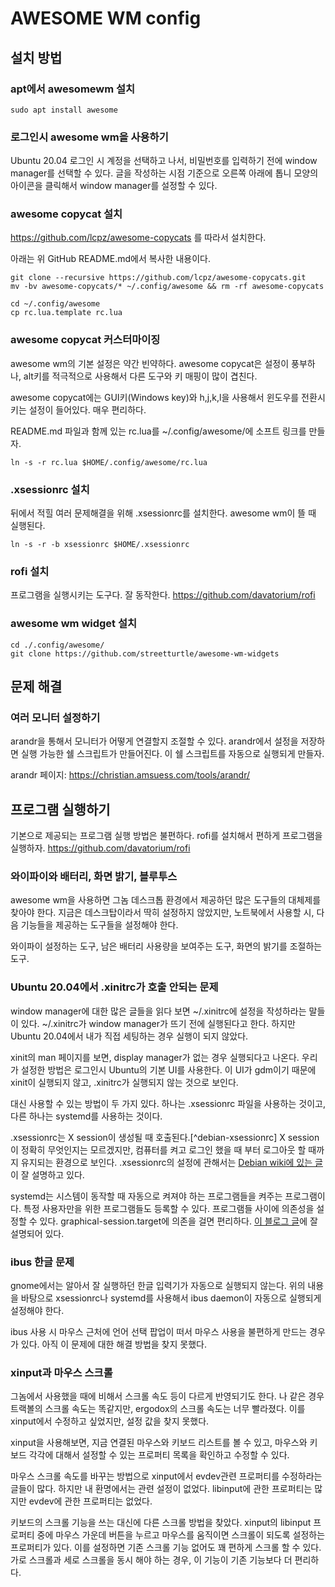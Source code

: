 # AWESOME WM config

## 설치 방법

### apt에서 awesomewm 설치

```
sudo apt install awesome
```

### 로그인시 awesome wm을 사용하기

Ubuntu 20.04 로그인 시 계정을 선택하고 나서, 비밀번호를 입력하기 전에
window manager를 선택할 수 있다. 글을 작성하는 시점 기준으로 오른쪽
아래에 톱니 모양의 아이콘을 클릭해서 window manager를 설정할 수 있다.

### awesome copycat 설치

<https://github.com/lcpz/awesome-copycats> 를 따라서 설치한다.

아래는 위 GitHub README.md에서 복사한 내용이다.

```
git clone --recursive https://github.com/lcpz/awesome-copycats.git
mv -bv awesome-copycats/* ~/.config/awesome && rm -rf awesome-copycats
```

```
cd ~/.config/awesome
cp rc.lua.template rc.lua
```

### awesome copycat 커스터마이징

awesome wm의 기본 설정은 약간 빈약하다. awesome copycat은 설정이
풍부하나, alt키를 적극적으로 사용해서 다른 도구와 키 매핑이 많이
겹친다.

awesome copycat에는 GUI키(Windows key)와 h,j,k,l을 사용해서 윈도우를
전환시키는 설정이 들어있다. 매우 편리하다.

README.md 파일과 함께 있는 rc.lua를 ~/.config/awesome/에 소프트 링크를
만들자.

```
ln -s -r rc.lua $HOME/.config/awesome/rc.lua
```

### .xsessionrc 설치

뒤에서 적힐 여러 문제해결을 위해 .xsessionrc를 설치한다. awesome wm이
뜰 때 실행된다.

```
ln -s -r -b xsessionrc $HOME/.xsessionrc
```

### rofi 설치

프로그램을 실행시키는 도구다. 잘 동작한다.
<https://github.com/davatorium/rofi>

### awesome wm widget 설치

```
cd ./.config/awesome/
git clone https://github.com/streetturtle/awesome-wm-widgets
```

## 문제 해결

### 여러 모니터 설정하기

arandr을 통해서 모니터가 어떻게 연결할지 조절할 수 있다. arandr에서
설정을 저장하면 실행 가능한 쉘 스크립트가 만들어진다. 이 쉘 스크립트를
자동으로 실행되게 만들자.

arandr 페이지: <https://christian.amsuess.com/tools/arandr/>

## 프로그램 실행하기

기본으로 제공되는 프로그램 실행 방법은 불편하다. rofi를 설치해서
편하게 프로그램을 실행하자. <https://github.com/davatorium/rofi>

### 와이파이와 배터리, 화면 밝기, 블루투스

awesome wm을 사용하면 그놈 데스크톱 환경에서 제공하던 많은 도구들의
대체제를 찾아야 한다. 지금은 데스크탑이라서 딱히 설정하지 않았지만,
노트북에서 사용할 시, 다음 기능들을 제공하는 도구들을 설정해야 한다.

와이파이 설정하는 도구, 남은 배터리 사용량을 보여주는 도구, 화면의
밝기를 조절하는 도구.

### Ubuntu 20.04에서 .xinitrc가 호출 안되는 문제

window manager에 대한 많은 글들을 읽다 보면 ~/.xinitrc에 설정을
작성하라는 말들이 있다. ~/.xinitrc가 window manager가 뜨기 전에
실행된다고 한다. 하지만 Ubuntu 20.04에서 내가 직접 세팅하는 경우
실행이 되지 않았다.

xinit의 man 페이지를 보면, display manager가 없는 경우 실행되다고
나온다. 우리가 설정한 방법은 로그인시 Ubuntu의 기본 UI를 사용한다. 이
UI가 gdm이기 때문에 xinit이 실행되지 않고, .xinitrc가 실행되지 않는
것으로 보인다.

대신 사용할 수 있는 방법이 두 가지 있다. 하나는 .xsessionrc 파일을
사용하는 것이고, 다른 하나는 systemd를 사용하는 것이다.

.xsessionrc는 X session이 생성될 때 호출된다.[^debian-xsessionrc] X
session이 정확히 무엇인지는 모르겠지만, 컴퓨터를 켜고 로그인 했을 때
부터 로그아웃 할 때까지 유지되는 환경으로 보인다. .xsessionrc의 설정에
관해서는 [Debian wiki에 있는 글](https://wiki.debian.org/Xsession)이
잘 설명하고 있다.

systemd는 시스템이 동작할 때 자동으로 켜져야 하는 프로그램들을 켜주는
프로그램이다. 특정 사용자만을 위한 프로그램들도 등록할 수 있다.
프로그램들 사이에 의존성을 설정할 수 있다. graphical-session.target에
의존을 걸면 편리하다. [이 블로그
글](https://goral.net.pl/post/systemd-x-sessions/)에 잘 설명되어 있다.

### ibus 한글 문제

gnome에서는 알아서 잘 실행하던 한글 입력기가 자동으로 실행되지 않는다.
위의 내용을 바탕으로 xsessionrc나 systemd를 사용해서 ibus daemon이
자동으로 실행되게 설정해야 한다.

ibus 사용 시 마우스 근처에 언어 선택 팝업이 떠서 마우스 사용을
불편하게 만드는 경우가 있다. 아직 이 문제에 대한 해결 방법을 찾지
못했다.

### xinput과 마우스 스크롤

그놈에서 사용했을 때에 비해서 스크롤 속도 등이 다르게 반영되기도 한다.
나 같은 경우 트랙볼의 스크롤 속도는 똑같지만, ergodox의 스크롤 속도는
너무 빨라졌다. 이를 xinput에서 수정하고 싶었지만, 설정 값을 찾지 못했다.

xinput을 사용해보면, 지금 연결된 마우스와 키보드 리스트를 볼 수 있고,
마우스와 키보드 각각에 대해서 설정할 수 있는 프로퍼티 목록을 확인하고
수정할 수 있다.

마우스 스크롤 속도를 바꾸는 방법으로 xinput에서 evdev관련 프로퍼티를
수정하라는 글들이 많다. 하지만 내 환명에서는 관련 설정이 없었다.
libinput에 관한 프로퍼티는 많지만 evdev에 관한 프로퍼티는 없었다.

키보드의 스크롤 기능을 쓰는 대신에 다른 스크롤 방법을 찾았다. xinput의
libinput 프로퍼티 중에 마우스 가운데 버튼을 누르고 마우스를 움직이면
스크롤이 되도록 설정하는 프로퍼티가 있다. 이를 설정하면 기존 스크롤
기능 없어도 꽤 편하게 스크롤 할 수 있다. 가로 스크롤과 세로 스크롤을
동시 해야 하는 경우, 이 기능이 기존 기능보다 더 편리하다.


